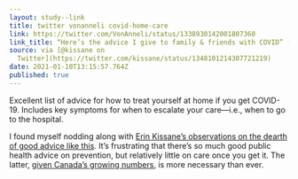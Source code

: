 ```yaml
---
layout: study--link
title: twitter vonanneli covid-home-care
link: https://twitter.com/VonAnneli/status/1338930142001807360
link_title: “Here’s the advice I give to family & friends with COVID” (Twitter thread)
source: via [@kissane on
  Twitter](https://twitter.com/kissane/status/1348101214307721219)
date: 2021-01-10T13:15:57.764Z
published: true
---
```

Excellent list of advice for how to treat yourself at home if you get COVID-19. Includes key symptoms for when to escalate your care—i.e., when to go to the hospital.

I found myself nodding along with [Erin Kissane’s observations on the dearth of good advice like this](https://twitter.com/kissane/status/1348101214307721219). It’s frustrating that there’s so much good public health advice on prevention, but relatively little on care once you get it. The latter, [given Canada’s growing numbers](https://health-infobase.canada.ca/covid-19/epidemiological-summary-covid-19-cases.html), is more necessary than ever.